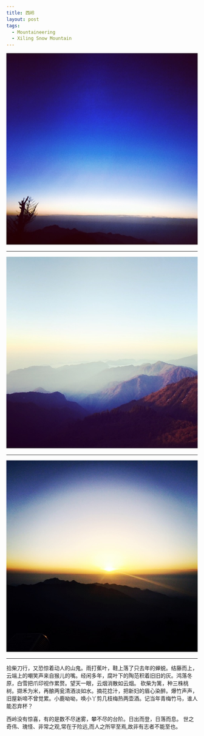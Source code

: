 ```yaml
---
title: 西岭
layout: post
tags:
  - Mountaineering
  - Xiling Snow Mountain
---
```


![sky](/media/files/2015/03/29/sky.jpg)

---

![shan](/media/files/2015/03/29/shan.jpg)

---

![sunrise](/media/files/2015/03/29/sunrise.jpg)

---

拾柴刀行，又恐惊着动人的山鬼。雨打蕉叶，鞋上落了只去年的蝉蜕。结藤而上，云端上的嘲笑声来自猴儿的嘴。经闲多年，腐叶下的陶范积着旧旧的灰。鸿落冬原，白雪把爪印视作累赘。望天一眼，云烟消散如云烟。 
砍柴为篱，种三株桃树。撷禾为米，再酿两瓮清酒淡如水。摘花捻汁，把新妇的眉心染醉。爆竹声声，旧屋新啼不曾觉累。小鹿呦呦，唤小丫剪几枝梅热两壶酒。记当年青梅竹马，谁人能忍弃杯？

西岭没有惊喜，有的是数不尽迷雾，攀不尽的台阶。日出而登，日落而息。
世之奇伟、瑰怪、非常之观,常在于险远,而人之所罕至焉,故非有志者不能至也。